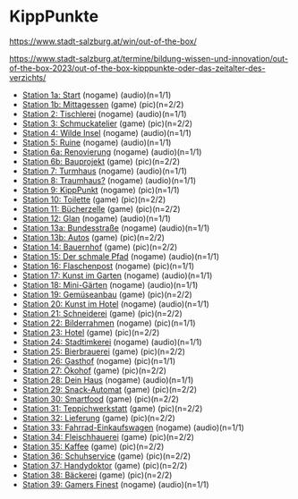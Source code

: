 # KippPunkte


https://www.stadt-salzburg.at/win/out-of-the-box/

https://www.stadt-salzburg.at/termine/bildung-wissen-und-innovation/out-of-the-box-2023/out-of-the-box-kipppunkte-oder-das-zeitalter-des-verzichts/





- [Station 1a: Start](1a.md) (nogame) (audio)(n=1/1)
- [Station 1b: Mittagessen](1b.md) (game) (pic)(n=2/2)
- [Station 2: Tischlerei](2.md) (nogame) (audio)(n=1/1)
- [Station 3: Schmuckatelier](3.md) (game) (pic)(n=2/2)
- [Station 4: Wilde Insel](4.md) (nogame) (audio)(n=1/1)
- [Station 5: Ruine](5.md) (nogame) (audio)(n=1/1)
- [Station 6a: Renovierung](6a.md) (nogame) (audio)(n=1/1)
- [Station 6b: Bauprojekt](6b.md) (game) (pic)(n=2/2)
- [Station 7: Turmhaus](7.md) (nogame) (audio)(n=1/1)
- [Station 8: Traumhaus?](8.md) (nogame) (audio)(n=1/1)
- [Station 9: KippPunkt](9.md) (nogame) (pic)(n=1/1)
- [Station 10: Toilette](10.md) (game) (pic)(n=2/2)
- [Station 11: Bücherzelle](11.md) (game) (pic)(n=2/2)
- [Station 12: Glan](12.md) (nogame) (audio)(n=1/1)
- [Station 13a: Bundesstraße](13a.md) (nogame) (audio)(n=1/1)
- [Station 13b: Autos](13b.md) (game) (pic)(n=2/2)
- [Station 14: Bauernhof](14.md) (game) (pic)(n=2/2)
- [Station 15: Der schmale Pfad](15.md) (nogame) (audio)(n=1/1)
- [Station 16: Flaschenpost](16.md) (nogame) (pic)(n=1/1)
- [Station 17: Kunst im Garten](17.md) (nogame) (audio)(n=1/1)
- [Station 18: Mini-Gärten](18.md) (nogame) (audio)(n=1/1)
- [Station 19: Gemüseanbau](19.md) (game) (pic)(n=2/2)
- [Station 20: Kunst im Hotel](20.md) (nogame) (audio)(n=1/1)
- [Station 21: Schneiderei](21.md) (game) (pic)(n=2/2)
- [Station 22: Bilderrahmen](22.md) (nogame) (pic)(n=1/1)
- [Station 23: Hotel](23.md) (game) (pic)(n=2/2)
- [Station 24: Stadtimkerei](24.md) (nogame) (audio)(n=1/1)
- [Station 25: Bierbrauerei](25.md) (game) (pic)(n=2/2)
- [Station 26: Gasthof](26.md) (nogame) (pic)(n=1/1)
- [Station 27: Ökohof](27.md) (game) (pic)(n=2/2)
- [Station 28: Dein Haus](28.md) (nogame) (audio)(n=1/1)
- [Station 29: Snack-Automat](29.md) (game) (pic)(n=2/2)
- [Station 30: Smartfood](30.md) (game) (pic)(n=2/2)
- [Station 31: Teppichwerkstatt](31.md) (game) (pic)(n=2/2)
- [Station 32: Lieferung](32.md) (game) (pic)(n=2/2)
- [Station 33: Fahrrad-Einkaufswagen](33.md) (nogame) (audio)(n=1/1)
- [Station 34: Fleischhauerei](34.md) (game) (pic)(n=2/2)
- [Station 35: Kaffee](35.md) (game) (pic)(n=2/2)
- [Station 36: Schuhservice](36.md) (game) (pic)(n=2/2)
- [Station 37: Handydoktor](37.md) (game) (pic)(n=2/2)
- [Station 38: Bäckerei](38.md) (game) (pic)(n=2/2)
- [Station 39: Gamers Finest](39.md) (nogame) (audio)(n=1/1)